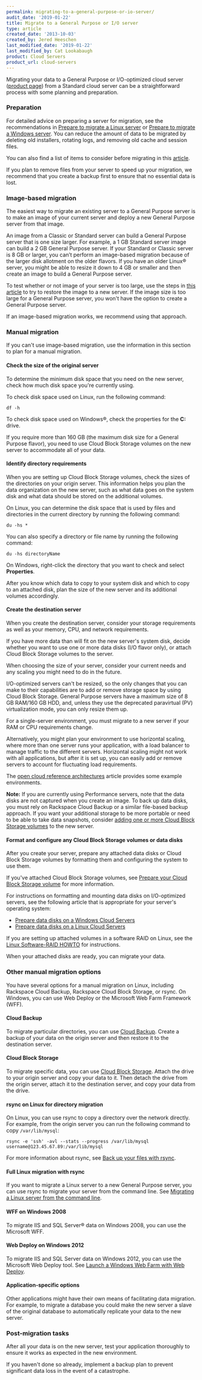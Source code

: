 ```yaml
---
permalink: migrating-to-a-general-purpose-or-io-server/
audit_date: '2019-01-22'
title: Migrate to a General Purpose or I/O server
type: article
created_date: '2013-10-03'
created_by: Jered Heeschen
last_modified_date: '2019-01-22'
last_modified_by: Cat Lookabaugh
product: Cloud Servers
product_url: cloud-servers
---
```


Migrating your data to a General Purpose or I/O-optimized cloud server
([product page](https://www.rackspace.com/cloud/servers)) from a Standard cloud
server can be a straightforward process with some planning and preparation.

### Preparation

For detailed advice on preparing a server for migration, see the recommendations
in [Prepare to migrate a Linux server](/support/how-to/prepare-to-migrate-a-linux-server)
or [Prepare to migrate a Windows server](/support/how-to/prepare-to-migrate-a-windows-server/).
You can reduce the amount of data to be migrated by deleting old installers,
rotating logs, and removing old cache and session files.

You can also find a list of items to consider before migrating in this
[article](/support/how-to/considerations-for-migrating-to-a-general-purpose-or-io-cloud-server/).

If you plan to remove files from your server to speed up your migration, we
recommend that you create a backup first to ensure that no essential data is lost.

### Image-based migration

The easiest way to migrate an existing server to a General Purpose server is to
make an image of your current server and deploy a new General Purpose server
from that image.

An image from a Classic or Standard server can build a General Purpose server
that is one size larger. For example, a 1 GB Standard server image can build a
2 GB General Purpose server. If your Standard or Classic server is 8 GB or
larger, you can’t perform an image-based migration because of the larger disk
allotment on the older flavors. If you have an older Linux&reg; server, you might
be able to resize it down to 4 GB or smaller and then create an image to build
a General Purpose server.

To test whether or not image of your server is too large, use the steps in
[this article](/support/how-to/create-an-image-of-a-server-and-restore-a-server-from-a-saved-image)
to try to restore the image to a new server. If the image size is too
large for a General Purpose server, you won't have the option to create a General
Purpose server.

If an image-based migration works, we recommend using that approach.

### Manual migration

If you can't use image-based migration, use the information in this section to
plan for a manual migration.

#### Check the size of the original server

To determine the minimum disk space that you need on the new server, check how
much disk space you're currently using.

To check disk space used on Linux, run the following command:

    df -h

To check disk space used on Windows&reg;, check the properties for the **C:**
drive.

If you require more than 160 GB (the maximum disk size for a General Purpose
flavor), you need to use Cloud Block Storage volumes on the new server to
accommodate all of your data.

#### Identify directory requirements

When you are setting up Cloud Block Storage volumes, check the sizes of
the directories on your origin server. This information helps you plan the
data organization on the new server, such as what data goes on the system disk
and what data should be stored on the additional volumes.

On Linux, you can determine the disk space that is used by files and directories
in the current directory by running the following command:

    du -hs *

You can also specify a directory or file name by running the following command:

    du -hs directoryName

On Windows, right-click the directory that you want to check and select
**Properties**.

After you know which data to copy to your system disk and which to copy to an
attached disk, plan the size of the new server and its additional volumes
accordingly.

#### Create the destination server

When you create the destination server, consider your storage requirements as
well as your memory, CPU, and network requirements.

If you have more data than will fit on the new server's system disk, decide
whether you want to use one or more data disks (I/O flavor only), or attach
Cloud Block Storage volumes to the server.

When choosing the size of your server, consider your current needs and any
scaling you might need to do in the future.

I/O-optimized servers can't be resized, so the only changes that you can make
to their capabilities are to add or remove storage space by using Cloud Block
Storage. General Purpose servers have a maximum size of 8 GB RAM/160 GB HDD,
and, unless they use the deprecated paravirtual (PV) virtualization mode, you
can only resize them up.

For a single-server environment, you must migrate to a new server if your RAM
or CPU requirements change.

Alternatively, you might plan your environment to use horizontal scaling, where
more than one server runs your application, with a load balancer to manage
traffic to the different servers. Horizontal scaling might not work with all
applications, but after it is set up, you can easily add or remove servers to
account for fluctuating load requirements.

The [open cloud reference architectures](/support/how-to/rackspace-open-cloud-reference-architecture)
article provides some example environments.

**Note:** If you are currently using Performance servers, note that the
data disks are not captured when you create an image. To back up data disks, you
must rely on Rackspace Cloud Backup or a similar file-based backup approach.
If you want your additional storage to be more portable or need to be able to
take data snapshots, consider
[adding one or more Cloud Block Storage volumes](/support/how-to/create-and-attach-a-cloud-block-storage-volume)
to the new server.

#### Format and configure any Cloud Block Storage volumes or data disks

After you create your server, prepare any attached data disks or Cloud Block
Storage volumes by formatting them and configuring the system to use them.

If you've attached Cloud Block Storage volumes, see
[Prepare your Cloud Block Storage volume](/support/how-to/prepare-your-cloud-block-storage-volume)
for more information.

For instructions on formatting and mounting data disks on I/O-optimized
servers, see the following article that is appropriate for your server's
operating system:

- [Prepare data disks on a Windows Cloud Servers](/support/how-to/preparing-data-disks-on-windows-cloud-servers)
- [Prepare data disks on a Linux Cloud Servers](/support/how-to/preparing-data-disks-on-linux-cloud-servers)

If you are setting up attached volumes in a software RAID on Linux, see the
[Linux Software-RAID HOWTO](https://www.tldp.org/HOWTO/Software-RAID-HOWTO.html)
for instructions.

When your attached disks are ready, you can migrate your data.

### Other manual migration options

You have several options for a manual migration on Linux, including Rackspace Cloud
Backup, Rackspace Cloud Block Storage, or rsync. On Windows, you can use Web
Deploy or the Microsoft Web Farm Framework (WFF).

#### Cloud Backup

To migrate particular directories, you can use [Cloud Backup](/support/how-to/cloud-backup).
Create a backup of your data on the origin server and then restore it to the
destination server.

#### Cloud Block Storage

To migrate specific data, you can use [Cloud Block Storage](/support/how-to/cloud-block-storage-overview).
Attach the drive to your origin server and copy your data to it. Then detach the
drive from the origin server, attach it to the destination server, and copy your
data from the drive.

#### rsync on Linux for directory migration

On Linux, you can use rsync to copy a directory over the network directly. For
example, from the origin server you can run the following command to copy `/var/lib/mysql`:

    rsync -e 'ssh' -avl --stats --progress /var/lib/mysql username@123.45.67.89:/var/lib/mysql

For more information about rsync, see [Back up your files with rsync](/support/how-to/backing-up-your-files-with-rsync).

#### Full Linux migration with rsync

If you want to migrate a Linux server to a new General Purpose server, you can
use rsync to migrate your server from the command line. See
[Migrating a Linux server from the command line](/support/how-to/migrating-a-linux-server-from-the-command-line-1).

#### WFF on Windows 2008

To migrate IIS and SQL Server&reg; data on Windows 2008, you can use the Microsoft
WFF.

#### Web Deploy on Windows 2012

To migrate IIS and SQL Server data on Windows 2012, you can use the Microsoft
Web Deploy tool. See [Launch a Windows Web Farm with Web Deploy](/support/how-to/launch-a-windows-web-farm-with-web-deploy).

#### Application-specific options

Other applications might have their own means of facilitating data migration.
For example, to migrate a database you could make the new server a slave of the
original database to automatically replicate your data to the new server.

### Post-migration tasks

After all your data is on the new server, test your application thoroughly to
ensure it works as expected in the new environment.

If you haven't done so already, implement a backup plan to prevent significant
data loss in the event of a catastrophe.
